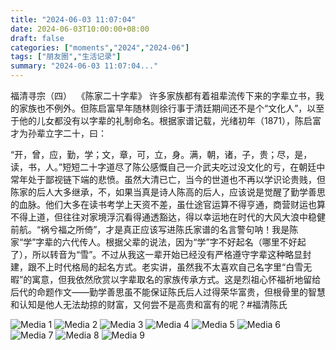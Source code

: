 ```yaml
---
title: "2024-06-03 11:07:04"
date: 2024-06-03T10:00:00+08:00
draft: false
categories: ["moments","2024","2024-06"]
tags: ["朋友圈","生活记录"]
summary: "2024-06-03 11:07:04..."
---
```


福清寻宗（四）
​
​《陈家二十字辈》
​
​许多家族都有着祖辈流传下来的字辈立书，我的家族也不例外。但陈启富早年随林则徐行事于清廷期间还不是个“文化人”，以至于他的儿女都没有以字辈的礼制命名。
​
​根据家谱记载，光绪初年（1871），陈启富才为孙辈立字二十，曰：

“开，曾，应，勤，学；文，章，可，立，身。满，朝，诸，子，贵；尽，是，读，书，人。”
​
​短短二十字道尽了陈公感慨自己一介武夫吃过没文化的亏，在朝廷中常年处于鄙视链下端的悲愤。虽然大清已亡，当今的世道也不再以学识论贵贱，但陈家的后人大多继承，不，如果当真是诗人陈高的后人，应该说是觉醒了勤学善思的血脉。他们大多在读书考学上天资不差，虽仕途官运算不得亨通，商营财运也算不得上道，但往往对家境浮沉看得通透豁达，得以幸运地在时代的大风大浪中稳健前航。“祸兮福之所倚”，才是真正应该写进陈氏家谱的名言警句呐！
​
​我是陈家“学”字辈的六代传人。根据父辈的说法，因为“学”字不好起名（哪里不好起了），所以转音为“雪”。不过从我这一辈开始已经没有严格遵守字辈这种略显封建，跟不上时代格局的起名方式。老实讲，虽然我不太喜欢自己名字里“白雪无暇”的寓意，但我依然欣赏以字辈取名的家族传承方式。这是烈祖心怀福祈地留给后代的命题作文——勤学善思虽不能保证陈氏后人过得荣华富贵，但根骨里的智慧和认知是他人无法劫掠的财富，又何尝不是高贵和富有的呢？
​
​#福清陈氏

![Media 1](/Moments/photos/2024-06-03/202406031107040.jpg)
![Media 2](/Moments/photos/2024-06-03/202406031107041.jpg)
![Media 3](/Moments/photos/2024-06-03/202406031107042.jpg)
![Media 4](/Moments/photos/2024-06-03/202406031107043.jpg)
![Media 5](/Moments/photos/2024-06-03/202406031107044.jpg)
![Media 6](/Moments/photos/2024-06-03/202406031107045.jpg)
![Media 7](/Moments/photos/2024-06-03/202406031107046.jpg)
![Media 8](/Moments/photos/2024-06-03/202406031107047.jpg)
![Media 9](/Moments/photos/2024-06-03/202406031107048.jpg)

